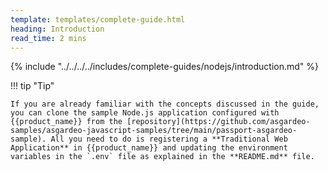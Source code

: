 ```yaml
---
template: templates/complete-guide.html
heading: Introduction
read_time: 2 mins
---
```



{% include "../../../../includes/complete-guides/nodejs/introduction.md" %}

!!! tip "Tip"

    If you are already familiar with the concepts discussed in the guide, you can clone the sample Node.js application configured with {{product_name}} from the [repository](https://github.com/asgardeo-samples/asgardeo-javascript-samples/tree/main/passport-asgardeo-sample). All you need to do is registering a **Traditional Web Application** in {{product_name}} and updating the environment variables in the `.env` file as explained in the **README.md** file.
